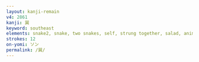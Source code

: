 ```yaml
---
layout: kanji-remain
v4: 2861
kanji: 巽
keyword: southeast
elements: snake2, snake, two snakes, self, strung together, salad, animal legs, eight
strokes: 12
on-yomi: ソン
permalink: /巽/
---
```







